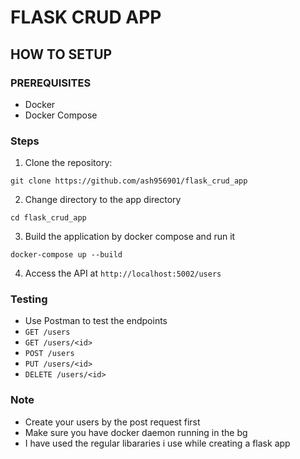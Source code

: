 # FLASK CRUD APP

## HOW TO SETUP 

### PREREQUISITES


- Docker 
- Docker Compose 

### Steps

1. Clone the repository:

```
git clone https://github.com/ash956901/flask_crud_app
```

2. Change directory to  the app directory 

```
cd flask_crud_app
```

3. Build the application by docker compose and run it

```
docker-compose up --build
```

4. Access the API at `http://localhost:5002/users` 



### Testing 

- Use Postman to test the endpoints
- `GET /users`
- `GET /users/<id>`
- `POST /users`
- `PUT /users/<id>`
- `DELETE /users/<id>`

### Note

- Create your users by the post request first 
- Make sure you have docker daemon running in the bg
- I have used the regular libararies i use while creating a flask app



